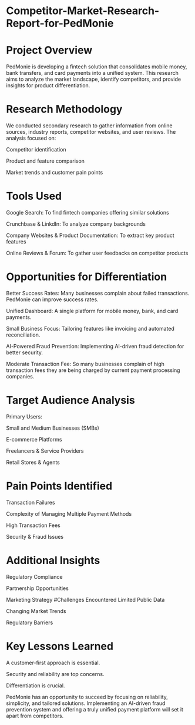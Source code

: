 # Competitor-Market-Research-Report-for-PedMonie
# Project Overview
PedMonie is developing a fintech solution that consolidates mobile money, bank transfers, and card payments into a unified system. This research aims to analyze the market landscape, identify competitors, and provide insights for product differentiation.
# Research Methodology
We conducted secondary research to gather information from online sources, industry reports, competitor websites, and user reviews. The analysis focused on:

Competitor identification

Product and feature comparison

Market trends and customer pain points
# Tools Used
Google Search: To find fintech companies offering similar solutions

Crunchbase & LinkdIn: To analyze company backgrounds

Company Websites & Product Documentation: To extract key product features

Online Reviews & Forum: To gather user feedbacks on competitor products
# Opportunities for Differentiation
Better Success Rates: Many businesses complain about failed transactions. PedMonie can improve success rates.

Unified Dashboard: A single platform for mobile money, bank, and card payments.

Small Business Focus: Tailoring features like invoicing and automated reconciliation.

AI-Powered Fraud Prevention: Implementing AI-driven fraud detection for better security.

Moderate Transaction Fee: So many businesses complain of high transaction fees they are being charged by current payment processing companies.
# Target Audience Analysis
Primary Users:

Small and Medium Businesses (SMBs)

E-commerce Platforms

Freelancers & Service Providers

Retail Stores & Agents
# Pain Points Identified
Transaction Failures

Complexity of Managing Multiple Payment Methods

High Transaction Fees

Security & Fraud Issues
# Additional Insights
Regulatory Compliance

Partnership Opportunities

Marketing Strategy
#Challenges Encountered
Limited Public Data

Changing Market Trends

Regulatory Barriers
# Key Lessons Learned
A customer-first approach is essential.

Security and reliability are top concerns.

Differentiation is crucial.

PedMonie has an opportunity to succeed by focusing on reliability, simplicity, and tailored solutions. Implementing an AI-driven fraud prevention system and offering a truly unified payment platform will set it apart from competitors.
